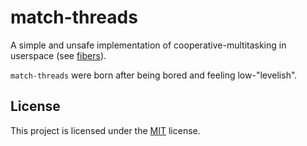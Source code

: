 # match-threads

A simple and unsafe implementation of cooperative-multitasking in userspace
(see [fibers][fiber_wiki]).

`match-threads` were born after being bored and feeling low-"levelish".

## License
This project is licensed under the [MIT](LICENSE) license.


[fiber_wiki]: https://en.wikipedia.org/wiki/Fiber_(computer_science)
